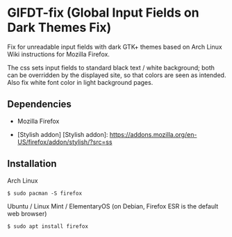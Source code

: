 # GIFDT-fix (Global Input Fields on Dark Themes Fix)
Fix for unreadable input fields with dark GTK+ themes based on Arch Linux Wiki instructions for Mozilla Firefox.

The css sets input fields to standard black text / white background; both can be overridden by the displayed site, so that colors are seen as intended.
Also fix white font color in light background pages.

## Dependencies

- Mozilla Firefox

- [Stylish addon]
[Stylish addon]: https://addons.mozilla.org/en-US/firefox/addon/stylish/?src=ss

## Installation

Arch Linux
```
$ sudo pacman -S firefox
```

Ubuntu / Linux Mint / ElementaryOS (on Debian, Firefox ESR is the default web browser)
```
$ sudo apt install firefox
```
